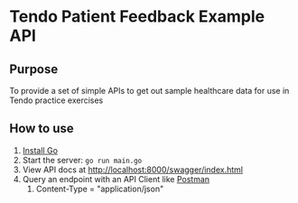 # Tendo Patient Feedback Example API

## Purpose

To provide a set of simple APIs to get out sample healthcare data for use in Tendo practice exercises 

## How to use

1. [Install Go](https://go.dev/doc/install)
2. Start the server: `go run main.go`
3. View API docs at [http://localhost:8000/swagger/index.html](http://localhost:8000/swagger/index.html)
4. Query an endpoint with an API Client like [Postman](https://www.postman.com/)
   1. Content-Type = "application/json"